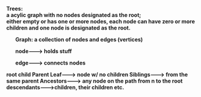 <html>
<br><b>Trees:<br>a acylic graph with no nodes designated as the root;
<br>either empty or has one or more nodes, each node can have zero or more children and one node is designated as the root.
<ul> <b>Graph:</b> a collection of nodes and edges (vertices)</ul> 
<ul> node---> holds stuff</ul>
<ul> edge---> connects nodes</ul>

root
child 
Parent
Leaf---> node w/ no children
Siblings---> from the same parent
Ancestors---> any node on the path from n to the root
descendants--->children, their children etc.
</html>

